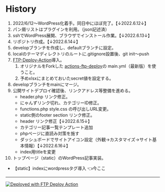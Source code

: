 
# History

1. 2022/6/12〜WordPress化着手。同日中にほぼ完了。【↓2022.6.12↓】
2. パン屑リストはプラグインを利用。（json記述済）
3. sshでWordPress展開、ブラウザでインストール作業。【↓2022.6.13↓】
4. リポジトリ作成。【↓2022.6.14↓】
5. developブランチを作成し、defaultブランチに設定。
6. localのテーマディレクトリのルートに.gitignore設置後、git init〜push
7. [FTP-Deploy-Action](https://github.com/SamKirkland/FTP-Deploy-Action)導入。
   1. オリジナルをForkした [actions-ftp-deploy](https://github.com/chum9625/actions-ftp-deploy)の main.yml（最新版）を使うこと。
   2. 予めxlsxにまとめておいたsecret値を設定する。
8. developブランチをmainにマージ。
9. 公開サイトデプロイ確認後、リンクアドレス等整備を進める。
   - header.php リンク修正。
   - にゃんずリンク切れ、カテゴリーID修正。
   - functions.php style.css の呼び出しURL変更。
   - static側のfooter section リンク修正。 
   - header リンク修正【↓2022.6.15↓】
   - カテゴリー記事一覧テンプレート追加
   - phpページに直読み対策を施す
   - ダッシュボードでサイトアイコン設定（外観→カスタマイズ→サイト基本情報）【↓2022.6.16↓】
   - index用titleを変更
10. トップページ（static）のWordPress記事実装。
   - 【static】indexにwordpressタグ導入 👈今ここ

---

[<img alt="Deployed with FTP Deploy Action" src="https://img.shields.io/badge/Deployed With-FTP DEPLOY ACTION-%3CCOLOR%3E?style=for-the-badge&color=0077b6">](https://github.com/SamKirkland/FTP-Deploy-Action)
